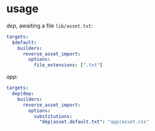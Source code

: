 # usage

_dep_, awaiting a file `lib/asset.txt`:

```yaml
targets:
  $default:
    builders:
      reverse_asset_import:
        options:
          file_extensions: [".txt"]
```

_app_:

```yaml
targets:
  dep|dep:
    builders:
      reverse_asset_import:
        options:
          substitutions:
            "dep|asset.default.txt": "app|asset.css"
```
